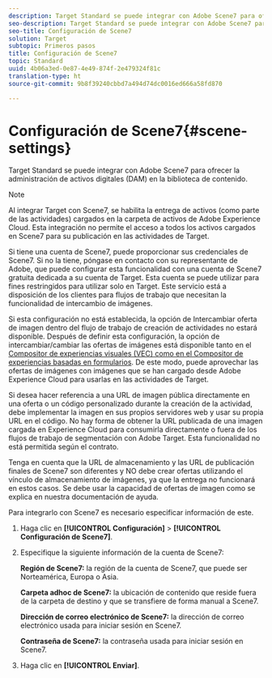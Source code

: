 ```yaml
---
description: Target Standard se puede integrar con Adobe Scene7 para ofrecer la administración de activos digitales (DAM) en la biblioteca de contenido.
seo-description: Target Standard se puede integrar con Adobe Scene7 para ofrecer la administración de activos digitales (DAM) en la biblioteca de contenido.
seo-title: Configuración de Scene7
solution: Target
subtopic: Primeros pasos
title: Configuración de Scene7
topic: Standard
uuid: 4b06a3ed-0e87-4e49-874f-2e479324f81c
translation-type: ht
source-git-commit: 9b8f39240cbbd7a494d74dc0016ed666a58fd870

---
```



# Configuración de Scene7{#scene-settings}

Target Standard se puede integrar con Adobe Scene7 para ofrecer la administración de activos digitales (DAM) en la biblioteca de contenido.

>[!NOTE]
>
>Al integrar Target con Scene7, se habilita la entrega de activos (como parte de las actividades) cargados en la carpeta de activos de Adobe Experience Cloud. Esta integración no permite el acceso a todos los activos cargados en Scene7 para su publicación en las actividades de Target.

Si tiene una cuenta de Scene7, puede proporcionar sus credenciales de Scene7. Si no la tiene, póngase en contacto con su representante de Adobe, que puede configurar esta funcionalidad con una cuenta de Scene7 gratuita dedicada a su cuenta de Target. Esta cuenta se puede utilizar para fines restringidos para utilizar solo en Target. Este servicio está a disposición de los clientes para flujos de trabajo que necesitan la funcionalidad de intercambio de imágenes.

Si esta configuración no está establecida, la opción de Intercambiar oferta de imagen dentro del flujo de trabajo de creación de actividades no estará disponible. Después de definir esta configuración, la opción de intercambiar/cambiar las ofertas de imágenes está disponible tanto en el  [Compositor de experiencias visuales (VEC) como en el Compositor de experiencias basadas en formularios](../c-experiences/experiences.md#concept_A2E10F6AFB3D4AEAB6951EE14688848D). De este modo, puede aprovechar las ofertas de imágenes con imágenes que se han cargado desde Adobe Experience Cloud para usarlas en las actividades de Target.

Si desea hacer referencia a una URL de imagen pública directamente en una oferta o un código personalizado durante la creación de la actividad, debe implementar la imagen en sus propios servidores web y usar su propia URL en el código. No hay forma de obtener la URL publicada de una imagen cargada en Experience Cloud para consumirla directamente o fuera de los flujos de trabajo de segmentación con Adobe Target. Esta funcionalidad no está permitida según el contrato.

Tenga en cuenta que la URL de almacenamiento y las URL de publicación finales de Scene7 son diferentes y NO debe crear ofertas utilizando el vínculo de almacenamiento de imágenes, ya que la entrega no funcionará en estos casos. Se debe usar la capacidad de ofertas de imagen como se explica en nuestra documentación de ayuda.

Para integrarlo con Scene7 es necesario especificar información de este.

1. Haga clic en **[!UICONTROL Configuración]** &gt; **[!UICONTROL Configuración de Scene7]**.
1. Especifique la siguiente información de la cuenta de Scene7:

   **Región de Scene7:** la región de la cuenta de Scene7, que puede ser Norteamérica, Europa o Asia.

   **Carpeta adhoc de Scene7:** la ubicación de contenido que reside fuera de la carpeta de destino y que se transfiere de forma manual a Scene7.

   **Dirección de correo electrónico de Scene7:** la dirección de correo electrónico usada para iniciar sesión en Scene7.

   **Contraseña de Scene7:** la contraseña usada para iniciar sesión en Scene7.
1. Haga clic en **[!UICONTROL Enviar]**.
